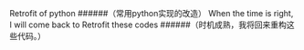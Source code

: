 Retrofit of python
######（常用python实现的改造）
When the time is right, I will come back to Retrofit these codes
######（时机成熟，我将回来重构这些代码。）